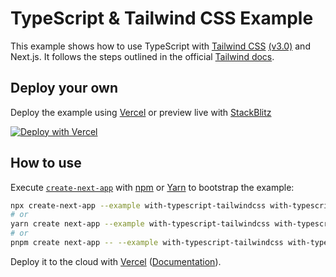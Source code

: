 # TypeScript & Tailwind CSS Example

This example shows how to use TypeScript with [Tailwind CSS](https://tailwindcss.com/) [(v3.0)](https://tailwindcss.com/blog/tailwindcss-v3) and Next.js. It follows the steps outlined in the official [Tailwind docs](https://tailwindcss.com/docs/guides/nextjs).

## Deploy your own

Deploy the example using [Vercel](https://vercel.com?utm_source=github&utm_medium=readme&utm_campaign=next-example) or preview live with [StackBlitz](https://stackblitz.com/github/vercel/next.js/tree/canary/examples/with-typescript-tailwindcss)

[![Deploy with Vercel](https://vercel.com/button)](https://vercel.com/new/git/external?repository-url=https://github.com/vercel/next.js/tree/canary/examples/with-typescript-tailwindcss&project-name=with-typescript-tailwindcss&repository-name=with-typescript-tailwindcss)

## How to use

Execute [`create-next-app`](https://github.com/vercel/next.js/tree/canary/packages/create-next-app) with [npm](https://docs.npmjs.com/cli/init) or [Yarn](https://yarnpkg.com/lang/en/docs/cli/create/) to bootstrap the example:

```bash
npx create-next-app --example with-typescript-tailwindcss with-typescript-tailwindcss-app
# or
yarn create next-app --example with-typescript-tailwindcss with-typescript-tailwindcss-app
# or
pnpm create next-app -- --example with-typescript-tailwindcss with-typescript-tailwindcss-app
```

Deploy it to the cloud with [Vercel](https://vercel.com/new?utm_source=github&utm_medium=readme&utm_campaign=next-example) ([Documentation](https://nextjs.org/docs/deployment)).
